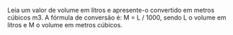Leia um valor de volume em litros e apresente-o convertido em metros cúbicos m3. 
A fórmula de conversão é: M = L / 1000, sendo L o volume em litros e M o volume em metros cúbicos.